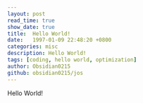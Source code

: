 ```yaml
---
layout: post
read_time: true
show_date: true
title:  Hello World!
date:   1997-01-09 22:48:20 +0800
categories: misc
description: Hello World!
tags: [coding, hello world, optimization]
author: Obsidian0215
github: obsidian0215/jos
---
```


Hello World!